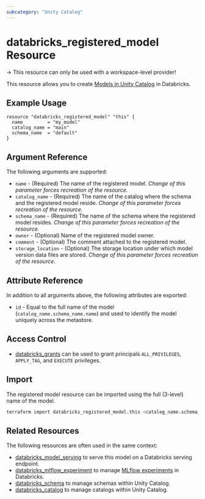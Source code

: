```yaml
---
subcategory: "Unity Catalog"
---
```

# databricks_registered_model Resource

-> This resource can only be used with a workspace-level provider!

This resource allows you to create [Models in Unity Catalog](https://docs.databricks.com/en/mlflow/models-in-uc.html) in Databricks.

## Example Usage

```hcl
resource "databricks_registered_model" "this" {
  name         = "my_model"
  catalog_name = "main"
  schema_name  = "default"
}
```

## Argument Reference

The following arguments are supported:

* `name` - (Required) The name of the registered model.  *Change of this parameter forces recreation of the resource.*
* `catalog_name` - (Required) The name of the catalog where the schema and the registered model reside. *Change of this parameter forces recreation of the resource.*
* `schema_name` - (Required) The name of the schema where the registered model resides. *Change of this parameter forces recreation of the resource.*
* `owner` - (Optional) Name of the registered model owner.
* `comment` - (Optional) The comment attached to the registered model.
* `storage_location` - (Optional) The storage location under which model version data files are stored. *Change of this parameter forces recreation of the resource.*

## Attribute Reference

In addition to all arguments above, the following attributes are exported:

* `id` - Equal to the full name of the model (`catalog_name.schema_name.name`) and used to identify the model uniquely across the metastore.

## Access Control

* [databricks_grants](grants.md#registered-model-grants) can be used to grant principals `ALL_PRIVILEGES`, `APPLY_TAG`, and `EXECUTE` privileges.

## Import

The registered model resource can be imported using the full (3-level) name of the model.

```bash
terraform import databricks_registered_model.this <catalog_name.schema_name.model_name>
```

## Related Resources

The following resources are often used in the same context:

* [databricks_model_serving](model_serving.md) to serve this model on a Databricks serving endpoint.
* [databricks_mlflow_experiment](mlflow_experiment.md) to manage [MLflow experiments](https://docs.databricks.com/data/data-sources/mlflow-experiment.html) in Databricks.
* [databricks_schema](schema.md) to manage schemas within Unity Catalog.
* [databricks_catalog](catalog.md) to manage catalogs within Unity Catalog.
